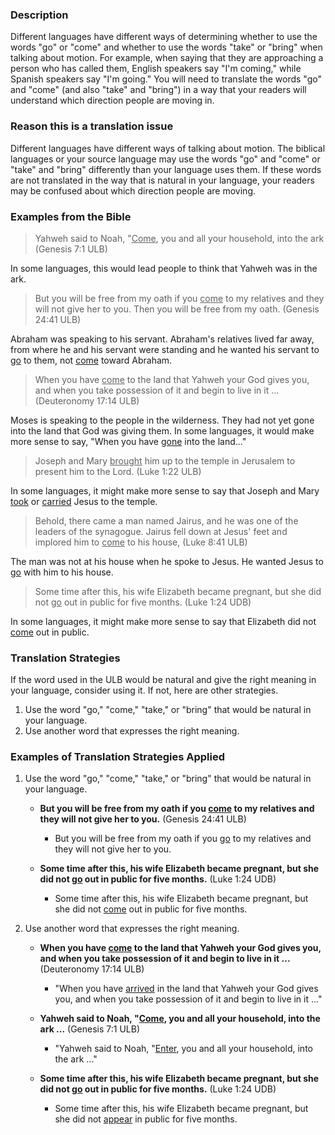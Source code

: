 

### Description

Different languages have different ways of determining whether to use the words "go" or "come" and whether to use the words "take" or "bring" when talking about motion. For example, when saying that they are approaching a person who has called them, English speakers say "I'm coming," while Spanish speakers say "I'm going." You will need to translate the words "go" and "come" (and also "take" and "bring") in a way that your readers will understand which direction people are moving in.

### Reason this is a translation issue

Different languages have different ways of talking about motion. The biblical languages or your source language may use the words "go" and "come" or "take" and "bring" differently than your language uses them. If these words are not translated in the way that is natural in your language, your readers may be confused about which direction people are moving.

### Examples from the Bible

>Yahweh said to Noah, "<u>Come</u>, you and all your household, into the ark (Genesis 7:1 ULB)

In some languages, this would lead people to think that Yahweh was in the ark.

>But you will be free from my oath if you <u>come</u> to my relatives and they will not give her to you. Then you will be free from my oath. (Genesis 24:41 ULB)

Abraham was speaking to his servant. Abraham's relatives lived far away, from where he and his servant were standing and he wanted his servant to <u>go</u> to them, not <u>come</u> toward Abraham.

>When you have <u>come</u> to the land that Yahweh your God gives you, and when you take possession of it and begin to live in it ... (Deuteronomy 17:14 ULB)

Moses is speaking to the people in the wilderness. They had not yet gone into the land that God was giving them. In some languages, it would make more sense to say, "When you have <u>gone</u> into the land..."

>Joseph and Mary <u>brought</u> him up to the temple in Jerusalem to present him to the Lord. (Luke 1:22 ULB)

In some languages, it might make more sense to say that Joseph and Mary <u>took</u> or <u>carried</u> Jesus to the temple.

>Behold, there came a man named Jairus, and he was one of the leaders of the synagogue. Jairus fell down at Jesus' feet and implored him to <u>come</u> to his house, (Luke 8:41 ULB)

The man was not at his house when he spoke to Jesus. He wanted Jesus to <u>go</u> with him to his house.

>Some time after this, his wife Elizabeth became pregnant, but she did not <u>go</u> out in public for five months. (Luke 1:24 UDB)

In some languages, it might make more sense to say that Elizabeth did not <u>come</u> out in public.

### Translation Strategies

If the word used in the ULB would be natural and give the right meaning in your language, consider using it. If not, here are other strategies.

1. Use the word "go," "come," "take," or "bring" that would be natural in your language.
1. Use another word that expresses the right meaning.

### Examples of Translation Strategies Applied

1. Use the word "go," "come," "take," or "bring" that would be natural in your language.

    * **But you will be free from my oath if you <u>come</u> to my relatives and they will not give her to you.** (Genesis 24:41 ULB)
        * But you will be free from my oath if you <u>go</u> to my relatives and they will not give her to you.

    * **Some time after this, his wife Elizabeth became pregnant, but she did not <u>go</u> out in public for five months.** (Luke 1:24 UDB)
        * Some time after this, his wife Elizabeth became pregnant, but she did not <u>come</u> out in public for five months.

2. Use another word that expresses the right meaning.

    * **When you have <u>come</u> to the land that Yahweh your God gives you, and when you take possession of it and begin to live in it ...** (Deuteronomy 17:14 ULB)
        * "When you have <u>arrived</u> in the land that Yahweh your God gives you, and when you take possession of it and begin to live in it ..."

    * **Yahweh said to Noah, "<u>Come</u>, you and all your household, into the ark ...** (Genesis 7:1 ULB)
        * "Yahweh said to Noah, "<u>Enter</u>, you and all your household, into the ark ..."

    * **Some time after this, his wife Elizabeth became pregnant, but she did not <u>go</u> out in public for five months.** (Luke 1:24 UDB)
        * Some time after this, his wife Elizabeth became pregnant, but she did not <u>appear</u> in public for five months.

